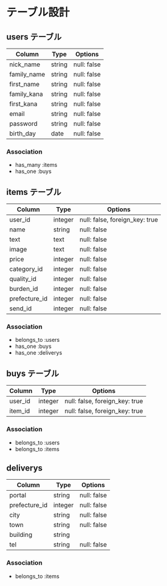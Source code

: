 # テーブル設計

## users テーブル

| Column      | Type   | Options     |
|-------------|--------|-------------|
| nick_name   | string | null: false |
| family_name | string | null: false |
| first_name  | string | null: false |
| family_kana | string | null: false |
| first_kana  | string | null: false |
| email       | string | null: false |
| password    | string | null: false |
| birth_day   | date   | null: false |

### Association
- has_many :items
- has_one :buys


## items テーブル
| Column         | Type    | Options                        |
|----------------|---------|--------------------------------|
| user_id        | integer | null: false, foreign_key: true |
| name           | string  | null: false                    |
| text           | text    | null: false                    |
| image          | text    | null: false                    |
| price          | integer | null: false                    |
| category_id    | integer | null: false                    |
| quality_id     | integer | null: false                    |
| burden_id      | integer | null: false                    |
| prefecture_id  | integer | null: false                    |
| send_id        | integer | null: false                    |

### Association
- belongs_to :users
- has_one    :buys
- has_one    :deliverys


## buys テーブル
| Column    | Type    | Options                        |
|-----------|---------|--------------------------------|
| user_id   | integer | null: false, foreign_key: true |
| item_id   | integer | null: false, foreign_key: true |

### Association
- belongs_to :users
- belongs_to :items


## deliverys
| Column        | Type    | Options                        |
|---------------|---------|--------------------------------|
| portal        | string  | null: false                    |
| prefecture_id | integer | null: false                    |
| city          | string  | null: false                    |
| town          | string  | null: false                    |
| building      | string  |                                |
| tel           | string  | null: false                    |

### Association
- belongs_to :items
